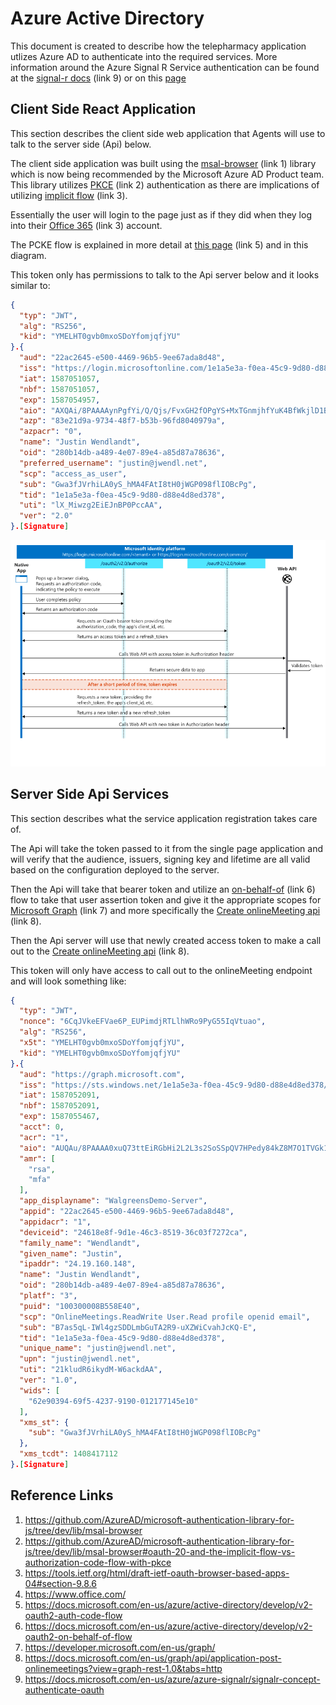 # Azure Active Directory

This document is created to describe how the telepharmacy application utlizes Azure AD to authenticate into the required services. More information around the Azure Signal R Service authentication can be found at the [signal-r docs](https://docs.microsoft.com/en-us/azure/azure-signalr/signalr-concept-authenticate-oauth) (link 9) or on this [page](signal-r.md)

## Client Side React Application

This section describes the client side web application that Agents will use to talk to the server side (Api) below.

The client side application was built using the [msal-browser](https://github.com/AzureAD/microsoft-authentication-library-for-js/tree/dev/lib/msal-browser) (link 1) library which is now being recommended by the Microsoft Azure AD Product team. This library utilizes [PKCE](https://github.com/AzureAD/microsoft-authentication-library-for-js/tree/dev/lib/msal-browser#oauth-20-and-the-implicit-flow-vs-authorization-code-flow-with-pkce) (link 2) authentication as there are implications of utilizing [implicit flow](https://tools.ietf.org/html/draft-ietf-oauth-browser-based-apps-04#section-9.8.6) (link 3).

Essentially the user will login to the page just as if they did when they log into their [Office 365](https://www.office.com/) (link 3) account.

The PCKE flow is explained in more detail at [this page](https://docs.microsoft.com/en-us/azure/active-directory/develop/v2-oauth2-auth-code-flow) (link 5) and in this diagram.

This token only has permissions to talk to the Api server below and it looks similar to:

```json
{
  "typ": "JWT",
  "alg": "RS256",
  "kid": "YMELHT0gvb0mxoSDoYfomjqfjYU"
}.{
  "aud": "22ac2645-e500-4469-96b5-9ee67ada8d48",
  "iss": "https://login.microsoftonline.com/1e1a5e3a-f0ea-45c9-9d80-d88e4d8ed378/v2.0",
  "iat": 1587051057,
  "nbf": 1587051057,
  "exp": 1587054957,
  "aio": "AXQAi/8PAAAAynPgfYi/Q/Qjs/FvxGH2fOPgYS+MxTGnmjhfYuK4BfWkjlD1BfmsAR+kIcfuDkUgTofAzte8tTFWHBhOmlpVDTV4fnbRgMTydPwkshP/9wWQwEk6TNWPN8UaASd3+dO+XxyBB8f7qYiUSjofJ5LP6w==",
  "azp": "83e21d9a-9734-48f7-b53b-96fd8040979a",
  "azpacr": "0",
  "name": "Justin Wendlandt",
  "oid": "280b14db-a489-4e07-89e4-a85d87a78636",
  "preferred_username": "justin@jwendl.net",
  "scp": "access_as_user",
  "sub": "Gwa3fJVrhiLA0yS_hMA4FAtI8tH0jWGP098flIOBcPg",
  "tid": "1e1a5e3a-f0ea-45c9-9d80-d88e4d8ed378",
  "uti": "lX_Miwzg2EiEJnBP0PccAA",
  "ver": "2.0"
}.[Signature]
```

![pkce-flow](../images/pkce-flow.png)

## Server Side Api Services

This section describes what the service application registration takes care of.

The Api will take the token passed to it from the single page application and will verify that the audience, issuers, signing key and lifetime are all valid based on the configuration deployed to the server.

Then the Api will take that bearer token and utilize an [on-behalf-of](https://docs.microsoft.com/en-us/azure/active-directory/develop/v2-oauth2-on-behalf-of-flow) (link 6) flow to take that user assertion token and give it the appropriate scopes for [Microsoft Graph](https://developer.microsoft.com/en-us/graph/) (link 7) and more specifically the [Create onlineMeeting api](https://docs.microsoft.com/en-us/graph/api/application-post-onlinemeetings?view=graph-rest-1.0&tabs=http) (link 8).

Then the Api server will use that newly created access token to make a call out to the [Create onlineMeeting api](https://docs.microsoft.com/en-us/graph/api/application-post-onlinemeetings?view=graph-rest-1.0&tabs=http) (link 8).

This token will only have access to call out to the onlineMeeting endpoint and will look something like:

``` json
{
  "typ": "JWT",
  "nonce": "6CqJVkeEFVae6P_EUPimdjRTLlhWRo9PyG55IqVtuao",
  "alg": "RS256",
  "x5t": "YMELHT0gvb0mxoSDoYfomjqfjYU",
  "kid": "YMELHT0gvb0mxoSDoYfomjqfjYU"
}.{
  "aud": "https://graph.microsoft.com",
  "iss": "https://sts.windows.net/1e1a5e3a-f0ea-45c9-9d80-d88e4d8ed378/",
  "iat": 1587052091,
  "nbf": 1587052091,
  "exp": 1587055467,
  "acct": 0,
  "acr": "1",
  "aio": "AUQAu/8PAAAA0xuQ73ttEiRGbHi2L2L3s2SoSSpQV7HPedy84kZ8M7O1TVGk1ywSsykzoDBWOOEQdjrpPNyDfrLaZjPgBREPnQ==",
  "amr": [
    "rsa",
    "mfa"
  ],
  "app_displayname": "WalgreensDemo-Server",
  "appid": "22ac2645-e500-4469-96b5-9ee67ada8d48",
  "appidacr": "1",
  "deviceid": "24618e8f-9d1e-46c3-8519-36c03f7272ca",
  "family_name": "Wendlandt",
  "given_name": "Justin",
  "ipaddr": "24.19.160.148",
  "name": "Justin Wendlandt",
  "oid": "280b14db-a489-4e07-89e4-a85d87a78636",
  "platf": "3",
  "puid": "100300008B558E40",
  "scp": "OnlineMeetings.ReadWrite User.Read profile openid email",
  "sub": "B7as5qL-IWl4gzSDDLmbGuTA2R9-uXZWiCvahJcKQ-E",
  "tid": "1e1a5e3a-f0ea-45c9-9d80-d88e4d8ed378",
  "unique_name": "justin@jwendl.net",
  "upn": "justin@jwendl.net",
  "uti": "21kludR6ikydM-W6ackdAA",
  "ver": "1.0",
  "wids": [
    "62e90394-69f5-4237-9190-012177145e10"
  ],
  "xms_st": {
    "sub": "Gwa3fJVrhiLA0yS_hMA4FAtI8tH0jWGP098flIOBcPg"
  },
  "xms_tcdt": 1408417112
}.[Signature]
```
## Reference Links

1. <https://github.com/AzureAD/microsoft-authentication-library-for-js/tree/dev/lib/msal-browser>
1. <https://github.com/AzureAD/microsoft-authentication-library-for-js/tree/dev/lib/msal-browser#oauth-20-and-the-implicit-flow-vs-authorization-code-flow-with-pkce>
1. <https://tools.ietf.org/html/draft-ietf-oauth-browser-based-apps-04#section-9.8.6>
1. <https://www.office.com/>
1. <https://docs.microsoft.com/en-us/azure/active-directory/develop/v2-oauth2-auth-code-flow>
1. <https://docs.microsoft.com/en-us/azure/active-directory/develop/v2-oauth2-on-behalf-of-flow>
1. <https://developer.microsoft.com/en-us/graph/>
1. <https://docs.microsoft.com/en-us/graph/api/application-post-onlinemeetings?view=graph-rest-1.0&tabs=http>
1. <https://docs.microsoft.com/en-us/azure/azure-signalr/signalr-concept-authenticate-oauth>